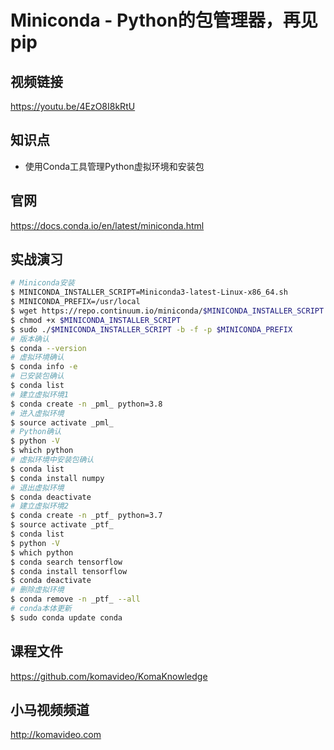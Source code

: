 Miniconda - Python的包管理器，再见pip
==================================

## 视频链接

https://youtu.be/4EzO8I8kRtU

## 知识点

* 使用Conda工具管理Python虚拟环境和安装包

## 官网

https://docs.conda.io/en/latest/miniconda.html

## 实战演习

```bash
# Miniconda安装
$ MINICONDA_INSTALLER_SCRIPT=Miniconda3-latest-Linux-x86_64.sh
$ MINICONDA_PREFIX=/usr/local
$ wget https://repo.continuum.io/miniconda/$MINICONDA_INSTALLER_SCRIPT
$ chmod +x $MINICONDA_INSTALLER_SCRIPT
$ sudo ./$MINICONDA_INSTALLER_SCRIPT -b -f -p $MINICONDA_PREFIX
# 版本确认
$ conda --version
# 虚拟环境确认
$ conda info -e
# 已安装包确认
$ conda list
# 建立虚拟环境1
$ conda create -n _pml_ python=3.8
# 进入虚拟环境
$ source activate _pml_
# Python确认
$ python -V
$ which python
# 虚拟环境中安装包确认
$ conda list
$ conda install numpy
# 退出虚拟环境
$ conda deactivate
# 建立虚拟环境2
$ conda create -n _ptf_ python=3.7
$ source activate _ptf_
$ conda list
$ python -V
$ which python
$ conda search tensorflow
$ conda install tensorflow
$ conda deactivate
# 删除虚拟环境
$ conda remove -n _ptf_ --all
# conda本体更新
$ sudo conda update conda
```

## 课程文件

https://github.com/komavideo/KomaKnowledge

## 小马视频频道

http://komavideo.com
